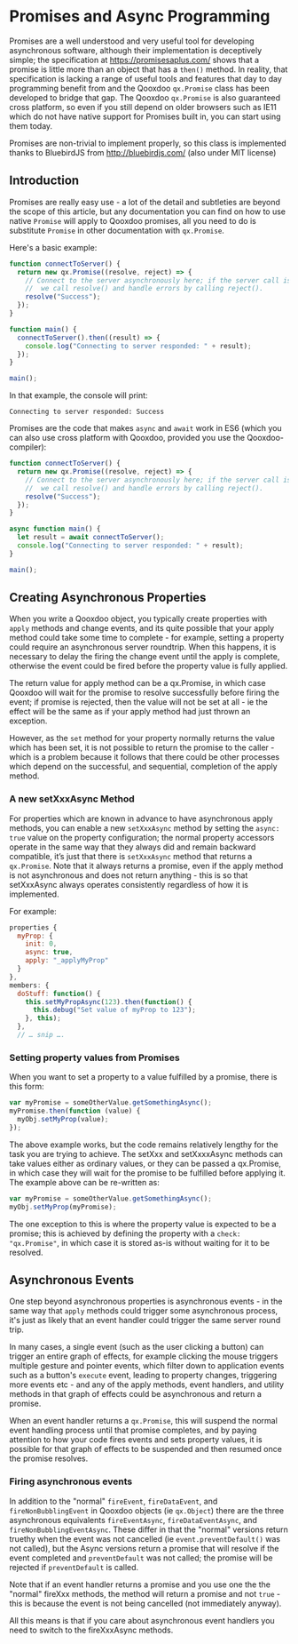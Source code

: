 # Promises and Async Programming

Promises are a well understood and very useful tool for developing asynchronous
software, although their implementation is deceptively simple; the specification
at <https://promisesaplus.com/> shows that a promise is little more than an
object that has a `then()` method. In reality, that specification is lacking a
range of useful tools and features that day to day programming benefit from and
the Qooxdoo `qx.Promise` class has been developed to bridge that gap. The
Qooxdoo `qx.Promise` is also guaranteed cross platform, so even if you still
depend on older browsers such as IE11 which do not have native support for
Promises built in, you can start using them today.

Promises are non-trivial to implement properly, so this class is implemented
thanks to BluebirdJS from <http://bluebirdjs.com/> (also under MIT license)

## Introduction

Promises are really easy use - a lot of the detail and subtleties are beyond the
scope of this article, but any documentation you can find on how to use native
`Promise` will apply to Qooxdoo promises, all you need to do is substitute
`Promise` in other documentation with `qx.Promise`.

Here's a basic example:

```javascript
function connectToServer() {
  return new qx.Promise((resolve, reject) => {
    // Connect to the server asynchronously here; if the server call is successful,
    //  we call resolve() and handle errors by calling reject().
    resolve("Success");
  });
}

function main() {
  connectToServer().then((result) => {
    console.log("Connecting to server responded: " + result);
  });
}

main();
```

In that example, the console will print:

```
Connecting to server responded: Success
```

Promises are the code that makes `async` and `await` work in ES6 (which you can
also use cross platform with Qooxdoo, provided you use the Qooxdoo-compiler):

```javascript
function connectToServer() {
  return new qx.Promise((resolve, reject) => {
    // Connect to the server asynchronously here; if the server call is successful,
    //  we call resolve() and handle errors by calling reject().
    resolve("Success");
  });
}

async function main() {
  let result = await connectToServer();
  console.log("Connecting to server responded: " + result);
}

main();
```

## Creating Asynchronous Properties

When you write a Qooxdoo object, you typically create properties with `apply`
methods and change events, and its quite possible that your apply method could
take some time to complete - for example, setting a property could require an
asynchronous server roundtrip. When this happens, it is necessary to delay the
firing the change event until the apply is complete, otherwise the event could
be fired before the property value is fully applied.

The return value for apply method can be a qx.Promise, in which case Qooxdoo
will wait for the promise to resolve successfully before firing the event; if
promise is rejected, then the value will not be set at all - ie the effect will
be the same as if your apply method had just thrown an exception.

However, as the `set` method for your property normally returns the value which
has been set, it is not possible to return the promise to the caller - which is
a problem because it follows that there could be other processes which depend on
the successful, and sequential, completion of the apply method.

### A new setXxxAsync Method

For properties which are known in advance to have asynchronous apply methods,
you can enable a new `setXxxAsync` method by setting the `async: true` value on
the property configuration; the normal property accessors operate in the same
way that they always did and remain backward compatible, it’s just that there is
`setXxxAsync` method that returns a `qx.Promise`. Note that it always returns a
promise, even if the apply method is not asynchronous and does not return
anything - this is so that setXxxAsync always operates consistently regardless
of how it is implemented.

For example:

```javascript
properties {
  myProp: {
    init: 0,
    async: true,
    apply: "_applyMyProp"
  }
},
members: {
  doStuff: function() {
    this.setMyPropAsync(123).then(function() {
      this.debug("Set value of myProp to 123");
    }, this);
  },
  // … snip ….
```

### Setting property values from Promises

When you want to set a property to a value fulfilled by a promise, there is this
form:

```javascript
var myPromise = someOtherValue.getSomethingAsync();
myPromise.then(function (value) {
  myObj.setMyProp(value);
});
```

The above example works, but the code remains relatively lengthy for the task
you are trying to achieve. The setXxx and setXxxxAsync methods can take values
either as ordinary values, or they can be passed a qx.Promise, in which case
they will wait for the promise to be fulfilled before applying it. The example
above can be re-written as:

```javascript
var myPromise = someOtherValue.getSomethingAsync();
myObj.setMyProp(myPromise);
```

The one exception to this is where the property value is expected to be a
promise; this is achieved by defining the property with a `check: "qx.Promise"`,
in which case it is stored as-is without waiting for it to be resolved.

## Asynchronous Events

One step beyond asynchronous properties is asynchronous events - in the same way
that `apply` methods could trigger some asynchronous process, it's just as
likely that an event handler could trigger the same server round trip.

In many cases, a single event (such as the user clicking a button) can trigger
an entire graph of effects, for example clicking the mouse triggers multiple
gesture and pointer events, which filter down to application events such as a
button's `execute` event, leading to property changes, triggering more events
etc - and any of the apply methods, event handlers, and utility methods in that
graph of effects could be asynchronous and return a promise.

When an event handler returns a `qx.Promise`, this will suspend the normal event
handling process until that promise completes, and by paying attention to how
your code fires events and sets property values, it is possible for that graph
of effects to be suspended and then resumed once the promise resolves.

### Firing asynchronous events

In addition to the "normal" `fireEvent`, `fireDataEvent`, and
`fireNonBubblingEvent` in Qooxdoo objects (ie `qx.Object`) there are the three
asynchronous equivalents `fireEventAsync`, `fireDataEventAsync`, and
`fireNonBubblingEventAsync`. These differ in that the "normal" versions return
truethy when the event was not cancelled (ie `event.preventDefault()` was not
called), but the Async versions return a promise that will resolve if the event
completed and `preventDefault` was not called; the promise will be rejected if
`preventDefault` is called.

Note that if an event handler returns a promise and you use one the the "normal"
fireXxx methods, the method will return a promise and not `true` - this is
because the event is not being cancelled (not immediately anyway).

All this means is that if you care about asynchronous event handlers you need to
switch to the fireXxxAsync methods.
